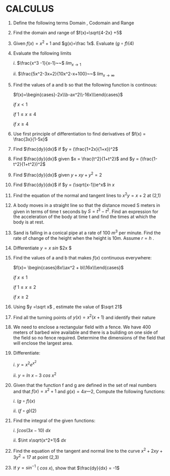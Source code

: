 ﻿# CALCULUS

1.  Define the following terms Domain , Codomain and Range

2.  Find the domain and range of $f(x)=\sqrt{4-2x} +5$

3.  Given $f(x) = x^2+1$ and $g(x)=\frac 1x$. Evaluate $(g\circ f)(4)$

4.  Evaluate the following limits

    $i.$ $\frac{x^3 -1}{x-1}~~$ $lim_{x \to  1}$

    $ii.$ $\frac{5x^2-3x+2}{10x^2-x+100}~~$ $lim_{x \to \infty}$

5.  Find the values of a and b so that the following function is continous:

    $f(x)=\begin{cases}-2x\\b-ax^2\\-16x\\\end{cases}$

    $if$ $x < 1$

    $if$ $1\leq x \leq 4$

    $if$ $x \geq 4$

6.  Use first principle of differentiation to find derivatives of $f(x) = \frac{3x}{1-5x}$

7.  Find $\frac{dy}{dx}$ if $y = (\frac{1+2x}{1+x})^2$

8.  Find $\frac{dy}{dx}$ given $x = \frac{t^2}{1+t^2}$ and $y = (\frac{1-t^2}{1+t^2})^2$

9.  Find $\frac{dy}{dx}$ given $y +xy + y^2 =2$

10. Find $\frac{dy}{dx}$ if $y = (\sqrt{x-1})e^x$ $ln$ $x$

11. Find the equation of the normal and tangent lines to $x^2y = x + 2$ at (2,1)

12. A body moves in a straight line so that the distance moved S meters in given in terms of time t seconds by $S = t^3 -t ^2$. Find an expression for the acceleration of the body at time t and find the times at which the body is at rest.

13. Sand is falling in a conical pipe at a rate of 100 $m^3$ per minute. Find the rate of change of the height when the height is $10m$. Assume $r=h$ .

14. Differentiate $y= x$ $sin$ $2x $

15. Find the values of a and b that makes $f(x)$ continuous everywhere:

    $f(x)= \begin{cases}8x\\ax^2 + b\\16x\\\end{cases}$

    $if$ $x \leq 1$

    $if$ $1 \leq x  \leq 2$

    $if$ $x \geq 2$

16. Using $y =\sqrt x$ , estimate the value of $\sqrt 21$

17. Find all the turning points of $y(x) = x^2(x+1)$ and identify their nature

18. We need to enclose a rectangular field with a fence. We have 400 meters of barbed wire available and there is a building on one side of the field so no fence required. Determine the dimensions of the field that will enclose the largest area.

19. Differentiate:

    $i.$ $y = x^2 e^{x^2}$

    $ii.$ $y = ln$ $x-3$ $cos$ $x^2$

20. Given that the function f and g are defined in the set of real numbers and that $f(x) = x^2 + 1$ and $g(x) = 4x —2$, Compute the following functions:

    $i.$ $(g \circ f)(x)$

    $ii.$ $(f \circ g)(2)$

21. Find the integral of the given functions:

    $i.$ $\int cos(3x-10)$ $dx$

    $ii.$ $\int x\sqrt{x^2+1}$ $dx$

22. Find the equation of the tangent and normal line to the curve $x^2 + 2xy +3y^2 = 17$ at point (2,3)

23. If $y = sin^{-1}$ $($ $cos$ $x)$, show that $\frac{dy}{dx} = -1$
